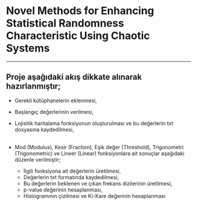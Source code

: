 # Novel Methods for Enhancing Statistical Randomness Characteristic Using Chaotic Systems
___

## **Proje aşağıdaki akış dikkate alınarak hazırlanmıştır;**

  * Gerekli kütüphanelerin eklenmesi, <br>
  * Başlangıç değerlerinin verilmesi,  <br>
  * Lojisitik haritalama fonksiyonun oluşturulması ve bu değerlerin txt dosyasına kaydedilmesi,  <br> <br>
  * Mod (Modulus), Kesir (Fraction), Eşik değer (Threshold), Trigonometri (Trigonometric) ve Lineer (Linear) fonksiyonlara ait sonuçlar aşağıdaki düzenle verilmiştir;  <br>

      - İlgili fonksiyona ait değerlerin üretilmesi, <br>
      - Değerlerin txt formatında kaydedilmesi, <br>
      - Bu değerlerin beklenen ve çıkan frekans dizilerinin üretilmesi, <br>
      - p-value değerinin hesaplanması, <br>
      - Histogramının çizilmesi ve Ki-Kare değerinin hesaplanması 

